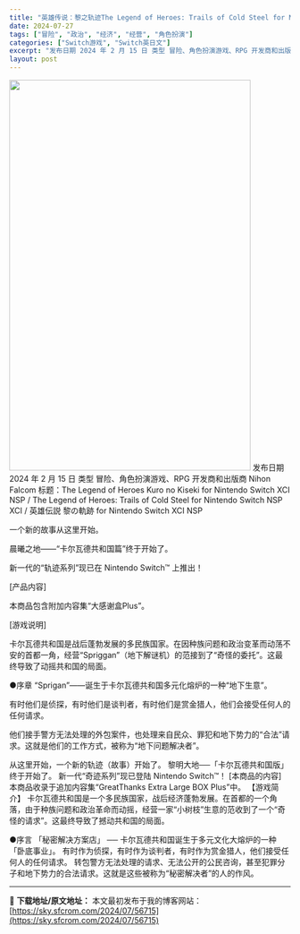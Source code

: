 ```yaml
---
title: "英雄传说：黎之轨迹The Legend of Heroes: Trails of Cold Steel for Nintendo+更新1.0.1 Switch XCI NSP日文"
date: 2024-07-27
tags: ["冒险", "政治", "经济", "经营", "角色扮演"]
categories: ["Switch游戏", "Switch英日文"]
excerpt: "发布日期 2024 年 2 月 15 日 类型 冒险、角色扮演游戏、RPG 开发商和出版商 Nihon Falcom 标题：The Legend of Heroes Kuro no Kiseki for Nintendo Switch XCI NSP / The Legend of Heroes: &hellip;"
layout: post
---
```


<img src="https://sky.sfcrom.com/wp-content/uploads/2024/07/2024072708493027.webp" alt="" width="432" height="698" class="aligncenter size-full wp-image-56716" />
发布日期 2024 年 2 月 15 日
类型	冒险、角色扮演游戏、RPG
开发商和出版商 Nihon Falcom
标题：The Legend of Heroes Kuro no Kiseki for Nintendo Switch XCI NSP / The Legend of Heroes: Trails of Cold Steel for Nintendo Switch NSP XCI / 英雄伝説 黎の軌跡 for Nintendo Switch XCI NSP

一个新的故事从这里开始。

晨曦之地——“卡尔瓦德共和国篇”终于开始了。

新一代的“轨迹系列”现已在 Nintendo Switch™ 上推出！

[产品内容]

本商品包含附加内容集“大感谢盒Plus”。

[游戏说明]

卡尔瓦德共和国是战后蓬勃发展的多民族国家。在因种族问题和政治变革而动荡不安的首都一角，经营“Spriggan”（地下解谜机）的范接到了“奇怪的委托”。这最终导致了动摇共和国的局面。

●序章
“Sprigan”——诞生于卡尔瓦德共和国多元化熔炉的一种“地下生意”。

有时他们是侦探，有时他们是谈判者，有时他们是赏金猎人，他们会接受任何人的任何请求。

他们接手警方无法处理的外包案件，也处理来自民众、罪犯和地下势力的“合法”请求。这就是他们的工作方式，被称为“地下问题解决者”。

从这里开始，一个新的轨迹（故事）开始了。
黎明大地──「卡尔瓦德共和国版」终于开始了。
新一代“奇迹系列”现已登陆 Nintendo Switch™！
[本商品的内容]
本商品收录于追加内容集“GreatThanks Extra Large BOX Plus”中。
【游戏简介】
卡尔瓦德共和国是一个多民族国家，战后经济蓬勃发展。在首都的一个角落，由于种族问题和政治革命而动摇，经营一家“小树枝”生意的范收到了一个“奇怪的请求”。这最终导致了撼动共和国的局面。

●序言
「秘密解决方案店」 ── 卡尔瓦德共和国诞生于多元文化大熔炉的一种「卧底事业」。
有时作为侦探，有时作为谈判者，有时作为赏金猎人，他们接受任何人的任何请求。
转包警方无法处理的请求、无法公开的公民咨询，甚至犯罪分子和地下势力的合法请求。这就是这些被称为“秘密解决者”的人的作风。

---
📖 **下载地址/原文地址：** 本文最初发布于我的博客网站：[https://sky.sfcrom.com/2024/07/56715](https://sky.sfcrom.com/2024/07/56715)
